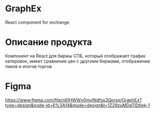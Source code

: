 # GraphEx
React component for  exchange
# Описание продукта
Компонент на React для биржы СПБ, который отображает график катеровок, имеет сравнение цен с другими биржами, отображение пиков и итогов торгов
# Figma
https://www.figma.com/file/n6IHWWv0mvlNdfss3Qprsq/GraphEx?type=design&node-id=6%3A14&mode=design&t=1Z29zuMDpTlDtIek-1

